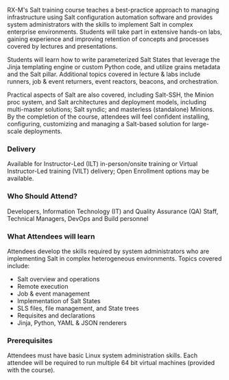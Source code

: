 <!-- Salt Foundation -->

RX-M's Salt training course teaches a best-practice approach to managing infrastructure using Salt configuration automation software and provides system administrators with the skills to implement Salt in complex enterprise environments. Students will take part in extensive hands-on labs, gaining experience and improving retention of concepts and processes covered by lectures and presentations.

Students will learn how to write parameterized Salt States that leverage the Jinja templating engine or custom Python code, and utilize grains metadata and the Salt pillar. Additional topics covered in lecture & labs include runners, job & event returners, event reactors, beacons, and orchestration.

Practical aspects of Salt are also covered, including Salt-SSH, the Minion proc system, and Salt architectures and deployment models, including multi-master solutions; Salt syndic; and masterless (standalone) Minions. By the completion of the course, attendees will feel confident installing, configuring, customizing and managing a Salt-based solution for large-scale deployments.


### Delivery

Available for Instructor-Led (ILT) in-person/onsite training or Virtual Instructor-Led training (VILT) delivery; Open Enrollment options may be available.


### Who Should Attend?

Developers, Information Technology (IT) and Quality Assurance (QA) Staff, Technical Managers, DevOps and Build personnel


### What Attendees will learn

Attendees develop the skills required by system administrators who are implementing Salt in complex heterogeneous
environments. Topics covered include:

- Salt overview and operations
- Remote execution
- Job & event management
- Implementation of Salt States
- SLS files, file management, and State trees
- Requisites and declarations
- Jinja, Python, YAML & JSON renderers


### Prerequisites

Attendees must have basic Linux system administration skills. Each attendee will be required to run multiple 64 bit
virtual machines (provided with the course).
